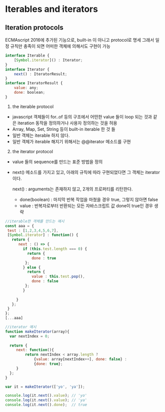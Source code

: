 # Iterables and iterators 

## Iteration protocols
ECMAscript 2016에 추가된 기능으로, built-in 이 아니고 protocol로 명세
그래서 일정 규칙만 충족이 되면 어떠한 객체에 의해서도 구현이 가능

```javascript
interface Iterable {
    [Symbol.iterator]() : Iterator;
}
interface Iterator {
    next() : IteratorResult;
}
interface IteratorResult {
    value: any;
    done: boolean;
}
```

1. the iterable protocol
 * javascript 객체들이 for..of 등의 구조에서 어떤한 value 들이 loop 되는 것과 같은 iteration 동작을 정의하거나 사용자 정의하는 것을 허용
 * Array, Map, Set, String 등이 built-in iterable 한 것 들
 * 일반 객체는 iterable 하지 않다.
 * 일반 객체가 iterable 해지기 위해서는 @@iterator 메소드를 구현
 
2. the iterator protocol
 * value 들의 sequence를 만드는 표준 방법을 정의
 * next() 메소드를 가지고 있고, 아래의 규칙에 따라 구현되었다면 그 객체는 iterator이다.
 
   next() : arguments는 존재하지 않고, 2개의 프로퍼티를 리턴한다.
    *  done(boolean) : 마지막 반복 작업을 마쳤을 경우 true, 그렇지 않아면 false
    * value : 반복자로부터 반환되는 모든 자바스크립트 값 done이 true인 경우 생략

  ```javascript
  //iterable한 객체를 만드는 예시
  const aaa = {
   test : [1,2,3,4,5,6,7],
   [Symbol.iterator] : function() {
     return {
        next : () => {
          if (this.test.length === 0) {
            return {
              done : true
           };
          } else {
            return {
              value : this.test.pop(),
              done : false
           };
          }
          
       }
     };
   }
  };
  [...aaa]
  
  //iterator 예시
  function makeIterator(array){
    var nextIndex = 0;
    
    return {
       next: function(){
           return nextIndex < array.length ?
               {value: array[nextIndex++], done: false} :
               {done: true};
       }
    };
  }

  var it = makeIterator(['yo', 'ya']);

  console.log(it.next().value); // 'yo'
  console.log(it.next().value); // 'ya'
  console.log(it.next().done);  // true
  ```


